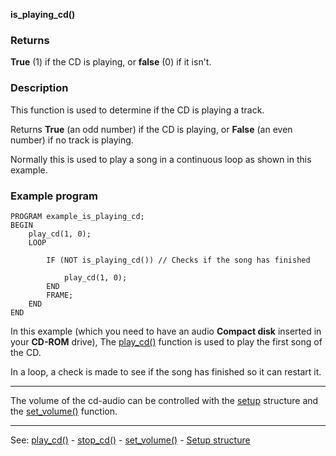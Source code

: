 **is_playing_cd()**

### Returns

**True** (1) if the CD is playing, or **false** (0) if it isn't.

### Description

This function is used to determine if the CD is playing a track.
                
Returns **True** (an odd number) if the CD is playing, or **False** (an even number) if
no track is playing.

Normally this is used to play a song in a continuous loop as shown in this example.

### Example program
```
PROGRAM example_is_playing_cd;
BEGIN
    play_cd(1, 0);
    LOOP

        IF (NOT is_playing_cd()) // Checks if the song has finished

            play_cd(1, 0);
        END
        FRAME;
    END
END
```


In this example (which you need to have an audio **Compact disk** inserted in your **CD-ROM** drive),
The [play_cd()](play_cd().md) function is used to play the first song of the CD.

In a loop, a check is made to see if the song has finished so it can
restart it.

---------------------------------------


The volume of the cd-audio can be controlled with the
[setup](global_struct_setup.md) structure and the [set_volume()](set_volume().md) function.
                                            
---------------------------------------
See: [play_cd()](play_cd().md) - [stop_cd()](stop_cd().md) - [set_volume()](set_volume().md) - [Setup structure](global_struct_setup.md)

